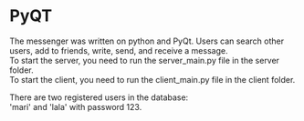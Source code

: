 # PyQT
The messenger was written on python and PyQt. Users can search other users, add to friends, write, send, and receive a message.<br/>
To start the server, you need to run the server_main.py file in the server folder.<br/>
To start the client, you need to run the client_main.py file in the client folder.<br/>

There are two registered users in the database:<br/>
'mari' and 'lala' with password 123.<br/>
